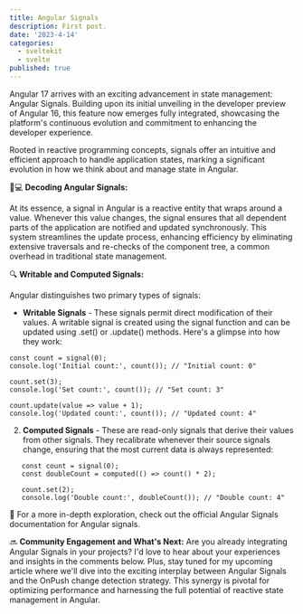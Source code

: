 ```yaml
---
title: Angular Signals
description: First post.
date: '2023-4-14'
categories:
  - sveltekit
  - svelte
published: true
---
```


Angular 17 arrives with an exciting advancement in state management: Angular Signals. Building upon its initial unveiling in the developer preview of Angular 16, this feature now emerges fully integrated, showcasing the platform's continuous evolution and commitment to enhancing the developer experience.

Rooted in reactive programming concepts, signals offer an intuitive and efficient approach to handle application states, marking a significant evolution in how we think about and manage state in Angular.

👨💻 **Decoding Angular Signals:**

At its essence, a signal in Angular is a reactive entity that wraps around a value. Whenever this value changes, the signal ensures that all dependent parts of the application are notified and updated synchronously. This system streamlines the update process, enhancing efficiency by eliminating extensive traversals and re-checks of the component tree, a common overhead in traditional state management.

🔍 **Writable and Computed Signals:**

Angular distinguishes two primary types of signals:

- **Writable Signals** - These signals permit direct modification of their values. A writable signal is created using the signal function and can be updated using .set() or .update() methods. Here's a glimpse into how they work:

```
const count = signal(0);
console.log('Initial count:', count()); // "Initial count: 0"

count.set(3);
console.log('Set count:', count()); // "Set count: 3"

count.update(value => value + 1);
console.log('Updated count:', count()); // "Updated count: 4"
```

2. **Computed Signals** - These are read-only signals that derive their values from other signals. They recalibrate whenever their source signals change, ensuring that the most current data is always represented:

```
   const count = signal(0);
   const doubleCount = computed(() => count() * 2);

   count.set(2);
   console.log('Double count:', doubleCount()); // "Double count: 4"
```

🔗 For a more in-depth exploration, check out the official Angular Signals documentation for Angular signals.

🔜 **Community Engagement and What's Next:** Are you already integrating Angular Signals in your projects? I'd love to hear about your experiences and insights in the comments below. Plus, stay tuned for my upcoming article where we'll dive into the exciting interplay between Angular Signals and the OnPush change detection strategy. This synergy is pivotal for optimizing performance and harnessing the full potential of reactive state management in Angular.
